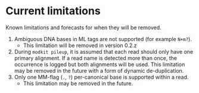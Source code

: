 # Current limitations

Known limitations and forecasts for when they will be removed.

1. Ambiguous DNA bases in ML tags are not supported (for example `N+m?`).
   - This limitation will be removed in version 0.2.z
2. During `modkit pileup`, it is assumed that each read should only have one primary alignment. If a read name
   is detected more than once, the occurrence is logged but both alignments will be used. This limitation may be
   removed in the future with a form of dynamic de-duplication.
3. Only one MM-flag (`.`, `?`) per-canonical base is supported within a read.
    - This limitation may be removed in the future.